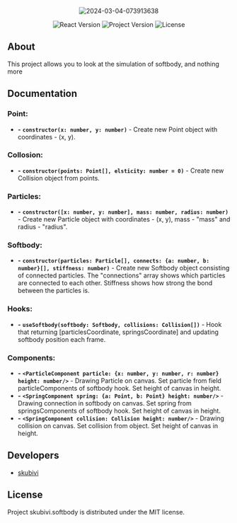 <p align="center">
      <img src="https://i.ibb.co/F5rJzH8/2024-03-04-073913638.png" alt="2024-03-04-073913638" border="0">
</p>

<p align="center">
      <img src="https://img.shields.io/badge/React_Version-18.2.0-blueviolet" alt="React Version">
      <img src="https://img.shields.io/badge/Project_Version-v1.0_(alpha)-blue" alt="Project Version">
      <img src="https://img.shields.io/badge/License-MIT-success" alt="License">
</p>

## About

This project allows you to look at the simulation of softbody, and nothing more

## Documentation

### Point:

- **-** **`constructor(x: number, y: number)`** - Create new Point object with coordinates - (x, y).

### Collosion:

- **-** **`constructor(points: Point[], elsticity: number = 0)`** - Create new Collision object from points.

### Particles:

- **-** **`constructor([x: number, y: number], mass: number, radius: number)`** - Create new Particle object with coordinates - (x, y), mass - "mass" and radius - "radius".

### Softbody:

- **-** **`constructor(particles: Particle[], connects: {a: number, b: number}[], stiffness: number)`** - Create new Softbody object consisting of connected particles. The "connections" array shows which particles are connected to each other. Stiffness shows how strong the bond between the particles is.

### Hooks:

- **-** **`useSoftbody(softbody: Softbody, collisions: Collision[])`** - Hook that returning [particlesCoordinate, springsCoordinate] and updating softbody position each frame.

### Components:

- **-** **`<ParticleComponent particle: {x: number, y: number, r: number} height: number/>`** - Drawing Particle on canvas. Set particle from field particleComponents of softbody hook. Set height of canvas in height.
- **-** **`<SpringComponent spring: {a: Point, b: Point} height: number/>`** - Drawing connection in softbody on canvas. Set spring from springsComponents of softbody hook. Set height of canvas in height.
- **-** **`<SpringComponent collision: Collision height: number/>`** - Drawing collision on canvas. Set collision from object. Set height of canvas in height.

## Developers

- [skubivi](https://github.com/skubivi)

## License

Project skubivi.softbody is distributed under the MIT license.
